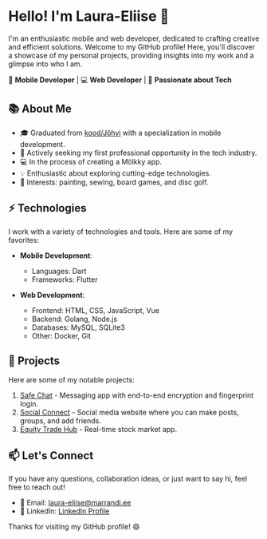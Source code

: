 # Hello! I'm Laura-Eliise 👋

I'm an enthusiastic mobile and web developer, dedicated to crafting creative and efficient solutions. Welcome to my GitHub profile! Here, you'll discover a showcase of my personal projects, providing insights into my work and a glimpse into who I am.

📱 **Mobile Developer** | 💻 **Web Developer** | 🚀 **Passionate about Tech**

## 📚 About Me

- 🎓 Graduated from [kood/Jõhvi](https://kood.tech/) with a specialization in mobile development.
- 💼 Actively seeking my first professional opportunity in the tech industry.
- 💻 In the process of creating a Mölkky app.
- 💡 Enthusiastic about exploring cutting-edge technologies.
- 🌟 Interests: painting, sewing, board games, and disc golf.

## ⚡️ Technologies

I work with a variety of technologies and tools. Here are some of my favorites:

- **Mobile Development**: 
  - Languages: Dart
  - Frameworks: Flutter

- **Web Development**: 
  - Frontend: HTML, CSS, JavaScript, Vue
  - Backend: Golang, Node.js
  - Databases: MySQL, SQLite3
  - Other: Docker, Git

## 🌟 Projects

Here are some of my notable projects:

1. [Safe Chat](https://github.com/Laura-Eliise/safe-chat) - Messaging app with end-to-end encryption and fingerprint login.
2. [Social Connect](https://github.com/Laura-Eliise/social-connect) - Social media website where you can make posts, groups, and add friends.
3. [Equity Trade Hub](https://github.com/Laura-Eliise/equi-trade-hub) - Real-time stock market app. 

## 📫 Let's Connect

If you have any questions, collaboration ideas, or just want to say hi, feel free to reach out!

- 📧 Email: laura-eliise@marrandi.ee
- 💼 LinkedIn: [LinkedIn Profile](https://www.linkedin.com/in/laura-eliise/)

Thanks for visiting my GitHub profile! 😄
